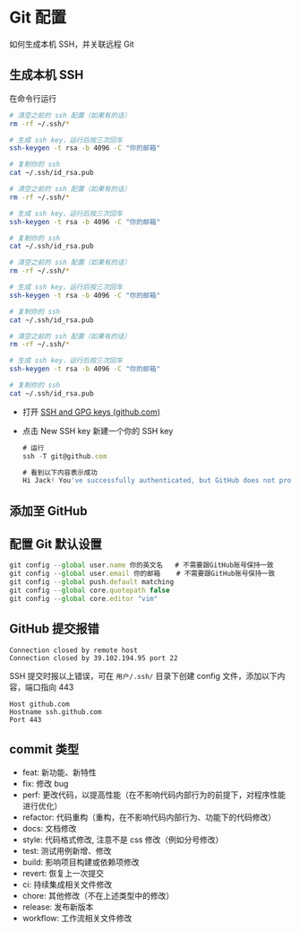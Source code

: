 # Git 配置

如何生成本机 SSH，并关联远程 Git

## 生成本机 SSH

在命令行运行

```bash
# 清空之前的 ssh 配置（如果有的话）
rm -rf ~/.ssh/*

# 生成 ssh key，运行后按三次回车
ssh-keygen -t rsa -b 4096 -C "你的邮箱"

# 复制你的 ssh
cat ~/.ssh/id_rsa.pub
```

```bash
# 清空之前的 ssh 配置（如果有的话）
rm -rf ~/.ssh/*

# 生成 ssh key，运行后按三次回车
ssh-keygen -t rsa -b 4096 -C "你的邮箱"

# 复制你的 ssh
cat ~/.ssh/id_rsa.pub
```

```bash
# 清空之前的 ssh 配置（如果有的话）
rm -rf ~/.ssh/*

# 生成 ssh key，运行后按三次回车
ssh-keygen -t rsa -b 4096 -C "你的邮箱"

# 复制你的 ssh
cat ~/.ssh/id_rsa.pub
```

```bash
# 清空之前的 ssh 配置（如果有的话）
rm -rf ~/.ssh/*

# 生成 ssh key，运行后按三次回车
ssh-keygen -t rsa -b 4096 -C "你的邮箱"

# 复制你的 ssh
cat ~/.ssh/id_rsa.pub
```

- 打开 [SSH and GPG keys (github.com)](https://github.com/settings/keys)
- 点击 New SSH key 新建一个你的 SSH key
    
    ```jsx
    # 运行
    ssh -T git@github.com
    
    # 看到以下内容表示成功
    Hi Jack! You've successfully authenticated, but GitHub does not provide shell access.
    ```
    

## 添加至 GitHub

## 配置 Git 默认设置

```jsx
git config --global user.name 你的英文名   # 不需要跟GitHub账号保持一致
git config --global user.email 你的邮箱    # 不需要跟GitHub账号保持一致
git config --global push.default matching
git config --global core.quotepath false
git config --global core.editor "vim"
```

## GitHub 提交报错

```tsx
Connection closed by remote host
Connection closed by 39.102.194.95 port 22
```

SSH 提交时报以上错误，可在 `用户/.ssh/` 目录下创建 config 文件，添加以下内容，端口指向 443

```tsx
Host github.com
Hostname ssh.github.com
Port 443
```

## commit 类型

- feat: 新功能、新特性
- fix: 修改 bug
- perf: 更改代码，以提高性能（在不影响代码内部行为的前提下，对程序性能进行优化）
- refactor: 代码重构（重构，在不影响代码内部行为、功能下的代码修改）
- docs: 文档修改
- style: 代码格式修改, 注意不是 css 修改（例如分号修改）
- test: 测试用例新增、修改
- build: 影响项目构建或依赖项修改
- revert: 恢复上一次提交
- ci: 持续集成相关文件修改
- chore: 其他修改（不在上述类型中的修改）
- release: 发布新版本
- workflow: 工作流相关文件修改